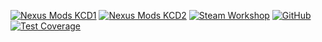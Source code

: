 [![Nexus Mods KCD1](https://gist.githubusercontent.com/rdok/a6eccd074fae4e9bc56ab2e8b0eb579f/raw/edef5b7e7b9d24b00627ec3d7c435bcd1a1697d9/nexus_mods_kcd1.svg)](https://www.nexusmods.com/kingdomcomedeliverance/mods/1909) 
[![Nexus Mods KCD2](https://gist.githubusercontent.com/rdok/a6eccd074fae4e9bc56ab2e8b0eb579f/raw/edef5b7e7b9d24b00627ec3d7c435bcd1a1697d9/nexus_mods_kcd2.svg)](https://www.nexusmods.com/kingdomcomedeliverance2/mods/1023) 
[![Steam Workshop](https://gist.githubusercontent.com/rdok/a6eccd074fae4e9bc56ab2e8b0eb579f/raw/edef5b7e7b9d24b00627ec3d7c435bcd1a1697d9/steam_workshop.svg)](https://steamcommunity.com/sharedfiles/filedetails/?id=3443915670) 
[![GitHub](https://gist.githubusercontent.com/rdok/a6eccd074fae4e9bc56ab2e8b0eb579f/raw/edef5b7e7b9d24b00627ec3d7c435bcd1a1697d9/github.svg)](https://github.com/rdok/kcd2_helmet_off_dialog) 
[![Test Coverage](https://gist.githubusercontent.com/rdok/a6eccd074fae4e9bc56ab2e8b0eb579f/raw/kcd2_helmet_off_dialog_badges_14158553417.svg?label=Coverage&logo=codecov&cache=14155710125&cache=14155978998&cache=14156417417&cache=14158553417)](https://github.com/rdok/kcd2_helmet_off_dialog/actions/runs/14158553417)